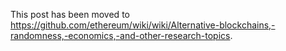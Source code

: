 <!-- TITLE: Topics that span across research categories: alternative blockchains, randomness, economics, etc. -->

This post has been moved to https://github.com/ethereum/wiki/wiki/Alternative-blockchains,-randomness,-economics,-and-other-research-topics.
